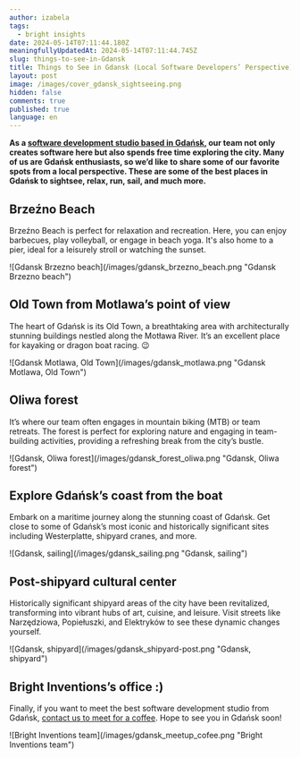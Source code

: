 ```yaml
---
author: izabela
tags:
  - bright insights
date: 2024-05-14T07:11:44.180Z
meaningfullyUpdatedAt: 2024-05-14T07:11:44.745Z
slug: things-to-see-in-Gdansk
title: Things to See in Gdansk (Local Software Developers’ Perspective)
layout: post
image: /images/cover_gdansk_sightseeing.png
hidden: false
comments: true
published: true
language: en
---
```

**As a [software development studio based in Gdańsk](/our-areas/gdansk-software-company/), our team not only creates software here but also spends free time exploring the city. Many of us are Gdańsk enthusiasts, so we’d like to share some of our favorite spots from a local perspective. These are some of the best places in Gdańsk to sightsee, relax, run, sail, and much more.**

## Brzeźno Beach

Brzeźno Beach is perfect for relaxation and recreation. Here, you can enjoy barbecues, play volleyball, or engage in beach yoga. It's also home to a pier, ideal for a leisurely stroll or watching the sunset.

<div className="image">![Gdansk Brzezno beach](/images/gdansk_brzezno_beach.png "Gdansk Brzezno beach")</div>

## Old Town from Motlawa’s point of view

The heart of Gdańsk is its Old Town, a breathtaking area with architecturally stunning buildings nestled along the Motława River. It’s an excellent place for kayaking or dragon boat racing. 😉

<div className="image">![Gdansk Motlawa, Old Town](/images/gdansk_motlawa.png "Gdansk Motlawa, Old Town")</div>

## Oliwa forest

It’s where our team often engages in mountain biking (MTB) or team retreats. The forest is perfect for exploring nature and engaging in team-building activities, providing a refreshing break from the city’s bustle.

<div className="image">![Gdansk, Oliwa forest](/images/gdansk_forest_oliwa.png "Gdansk, Oliwa forest")</div>

## Explore Gdańsk’s coast from the boat

Embark on a maritime journey along the stunning coast of Gdańsk. Get close to some of Gdańsk’s most iconic and historically significant sites including Westerplatte, shipyard cranes, and more.

<div className="image">![Gdansk, sailing](/images/gdansk_sailing.png "Gdansk, sailing")</div>

## Post-shipyard cultural center

Historically significant shipyard areas of the city have been revitalized, transforming into vibrant hubs of art, cuisine, and leisure. Visit streets like Narzędziowa, Popiełuszki, and Elektryków to see these dynamic changes yourself.

<div className="image">![Gdansk, shipyard](/images/gdansk_shipyard-post.png "Gdansk, shipyard")</div>

## Bright Inventions’s office :) 

Finally, if you want to meet the best software development studio from Gdańsk, [contact us to meet for a coffee](/our-areas/gdansk-software-company/). Hope to see you in Gdańsk soon!

<div className="image">![Bright Inventions team](/images/gdansk_meetup_cofee.png "Bright Inventions team")</div>
